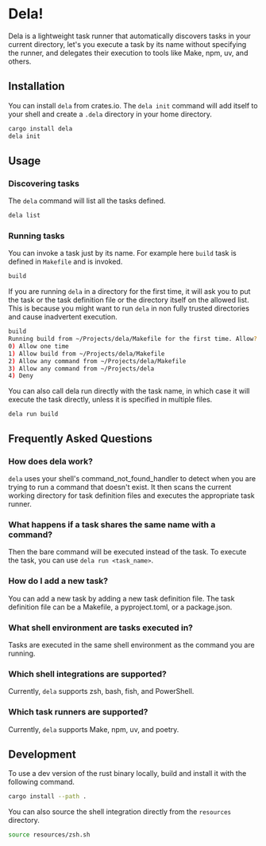 # Dela!

Dela is a lightweight task runner that automatically discovers tasks in your current directory, let's you execute a task by its name without specifying the runner, and delegates their execution to tools like Make, npm, uv, and others.

## Installation

You can install `dela` from crates.io. The `dela init` command will add itself to your shell and create a `.dela` directory in your home directory.

```sh
cargo install dela
dela init
```

## Usage

### Discovering tasks
The `dela` command will list all the tasks defined.

```sh
dela list
```

### Running tasks
You can invoke a task just by its name. For example here `build` task is defined in `Makefile` and is invoked.

```sh
build
```

If you are running `dela` in a directory for the first time, it will ask you to put the task or the task definition file  or the directory itself on the allowed list. This is because you might want to run `dela` in non fully trusted directories and cause inadvertent execution.

```sh
build
Running build from ~/Projects/dela/Makefile for the first time. Allow?
0) Allow one time
1) Allow build from ~/Projects/dela/Makefile
2) Allow any command from ~/Projects/dela/Makefile
3) Allow any command from ~/Projects/dela
4) Deny
```

You can also call dela run directly with the task name, in which case it will execute the task directly, unless it is specified in multiple files.

```
dela run build
```

## Frequently Asked Questions

### How does dela work?

`dela` uses your shell's command_not_found_handler to detect when you are trying to run a command that doesn't exist. It then scans the current working directory for task definition files and executes the appropriate task runner.

### What happens if a task shares the same name with a command?

Then the bare command will be executed instead of the task. To execute the task, you can use `dela run <task_name>`.

### How do I add a new task?

You can add a new task by adding a new task definition file. The task definition file can be a Makefile, a pyproject.toml, or a package.json.

### What shell environment are tasks executed in?

Tasks are executed in the same shell environment as the command you are running.

### Which shell integrations are supported?

Currently, `dela` supports zsh, bash, fish, and PowerShell.

### Which task runners are supported?

Currently, `dela` supports Make, npm, uv, and poetry.

## Development

To use a dev version of the rust binary locally, build and install it with the following command.

```sh
cargo install --path .
```

You can also source the shell integration directly from the `resources` directory.

```sh
source resources/zsh.sh
```
